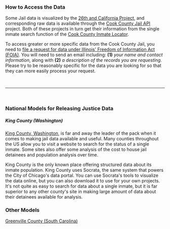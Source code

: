### How to Access the Data

Some Jail data is visualized by the [26th and California Project](http://26thandcalifornia.recoveredfactory.net), and corresponding raw data is available through the [Cook County Jail API](https://github.com/sc3/cookcountyjail/wiki/API-guide) project. Both of these projects in turn get their information from the single inmate search function of the [Cook County Inmate Locator](http://www2.cookcountysheriff.org/search2/).

To access greater or more specific data from the Cook County Jail, you need to [file a request for data under Illinois' Freedom of Information Act (FOIA)](http://www.statesattorney.org/about_the_office.html). You will need to send an email including: **(1)** *your name and contact information*, along with **(2)** *a description of the records you are requesting*. Please try to be reasonably specific for the data you are looking for so that they can more easily process your request.

<br><hr><br>


### National Models for Releasing Justice Data  

##### King County (Washington)  

[King County, Washington](https://data.kingcounty.gov/browse?&tags=jail+inmate), is far and away the leader of the pack when it comes to making jail data available and useful. Many counties throughout the US allow you to visit a website to search for the status of a single inmate. Some sites also offer some analysis of the cost to house jail detainees and population analysis over time.  

King County is the only known place offering structured data about its inmate population. King County uses Socrata, the same system that powers the City of Chicago's data portal. You can use Socrata's tools to visualize the data online, but you can also download it to use for your own projects. It's not quite as easy to search for data about a single inmate, but it is far superior to any other county's site in making large amount of data about their detainees available for analysis.  

### Other Models  
 
[Greenville County (South Carolina)](http://data.greenvilleonline.com/apps/news/jail/)
